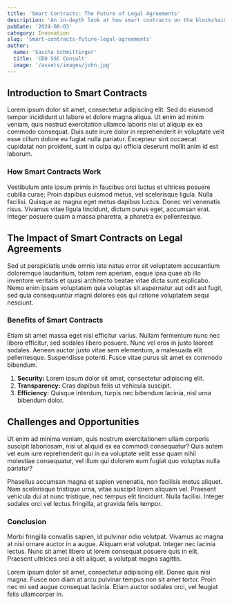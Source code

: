 ```yaml
---
title: 'Smart Contracts: The Future of Legal Agreements'
description: 'An in-depth look at how smart contracts on the blockchain are set to disrupt the legal industry and automate agreements.'
pubDate: '2024-08-03'
category: Innovation
slug: 'smart-contracts-future-legal-agreements'
author:
  name: 'Sascha Schmittinger'
  title: 'CEO SSC Consult'
  image: '/assets/images/john.jpg'
---
```


## Introduction to Smart Contracts

Lorem ipsum dolor sit amet, consectetur adipiscing elit. Sed do eiusmod tempor incididunt ut labore et dolore magna aliqua. Ut enim ad minim veniam, quis nostrud exercitation ullamco laboris nisi ut aliquip ex ea commodo consequat. Duis aute irure dolor in reprehenderit in voluptate velit esse cillum dolore eu fugiat nulla pariatur. Excepteur sint occaecat cupidatat non proident, sunt in culpa qui officia deserunt mollit anim id est laborum.

### How Smart Contracts Work

Vestibulum ante ipsum primis in faucibus orci luctus et ultrices posuere cubilia curae; Proin dapibus euismod metus, vel scelerisque ligula. Nulla facilisi. Quisque ac magna eget metus dapibus luctus. Donec vel venenatis risus. Vivamus vitae ligula tincidunt, dictum purus eget, accumsan erat. Integer posuere quam a massa pharetra, a pharetra ex pellentesque.

## The Impact of Smart Contracts on Legal Agreements

Sed ut perspiciatis unde omnis iste natus error sit voluptatem accusantium doloremque laudantium, totam rem aperiam, eaque ipsa quae ab illo inventore veritatis et quasi architecto beatae vitae dicta sunt explicabo. Nemo enim ipsam voluptatem quia voluptas sit aspernatur aut odit aut fugit, sed quia consequuntur magni dolores eos qui ratione voluptatem sequi nesciunt.

### Benefits of Smart Contracts

Etiam sit amet massa eget nisi efficitur varius. Nullam fermentum nunc nec libero efficitur, sed sodales libero posuere. Nunc vel eros in justo laoreet sodales. Aenean auctor justo vitae sem elementum, a malesuada elit pellentesque. Suspendisse potenti. Fusce vitae purus sit amet ex commodo bibendum.

1. **Security:** Lorem ipsum dolor sit amet, consectetur adipiscing elit.
2. **Transparency:** Cras dapibus felis ut vehicula suscipit.
3. **Efficiency:** Quisque interdum, turpis nec bibendum lacinia, nisl urna bibendum dolor.

## Challenges and Opportunities

Ut enim ad minima veniam, quis nostrum exercitationem ullam corporis suscipit laboriosam, nisi ut aliquid ex ea commodi consequatur? Quis autem vel eum iure reprehenderit qui in ea voluptate velit esse quam nihil molestiae consequatur, vel illum qui dolorem eum fugiat quo voluptas nulla pariatur?

Phasellus accumsan magna et sapien venenatis, non facilisis metus aliquet. Nam scelerisque tristique urna, vitae suscipit lorem aliquam vel. Praesent vehicula dui at nunc tristique, nec tempus elit tincidunt. Nulla facilisi. Integer sodales orci vel lectus fringilla, at gravida felis tempor.

### Conclusion

Morbi fringilla convallis sapien, id pulvinar odio volutpat. Vivamus ac magna at nisi ornare auctor in a augue. Aliquam erat volutpat. Integer nec lacinia lectus. Nunc sit amet libero ut lorem consequat posuere quis in elit. Praesent ultricies orci a elit aliquet, a volutpat magna sagittis.

Lorem ipsum dolor sit amet, consectetur adipiscing elit. Donec quis nisi magna. Fusce non diam at arcu pulvinar tempus non sit amet tortor. Proin nec mi sed augue consequat lacinia. Etiam auctor sodales orci, vel feugiat felis ullamcorper in.
